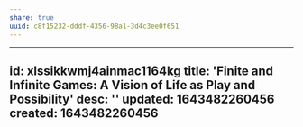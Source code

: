 ```yaml
---
share: true
uuid: c8f15232-dddf-4356-98a1-3d4c3ee0f651
---
```

---
id: xlssikkwmj4ainmac1164kg
title: 'Finite and Infinite Games: A Vision of Life as Play and Possibility'
desc: ''
updated: 1643482260456
created: 1643482260456
---

